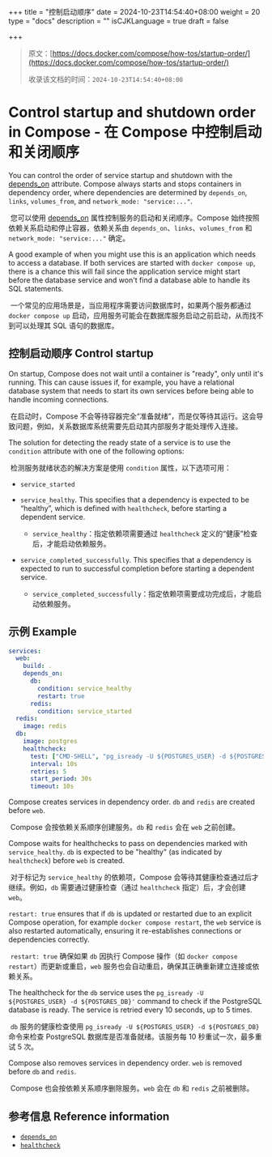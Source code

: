 +++
title = "控制启动顺序"
date = 2024-10-23T14:54:40+08:00
weight = 20
type = "docs"
description = ""
isCJKLanguage = true
draft = false

+++

> 原文：[https://docs.docker.com/compose/how-tos/startup-order/](https://docs.docker.com/compose/how-tos/startup-order/)
>
> 收录该文档的时间：`2024-10-23T14:54:40+08:00`

# Control startup and shutdown order in Compose - 在 Compose 中控制启动和关闭顺序

You can control the order of service startup and shutdown with the [depends_on](https://docs.docker.com/reference/compose-file/services/#depends_on) attribute. Compose always starts and stops containers in dependency order, where dependencies are determined by `depends_on`, `links`, `volumes_from`, and `network_mode: "service:..."`.

​	您可以使用 [depends_on](https://docs.docker.com/reference/compose-file/services/#depends_on) 属性控制服务的启动和关闭顺序。Compose 始终按照依赖关系启动和停止容器，依赖关系由 `depends_on`、`links`、`volumes_from` 和 `network_mode: "service:..."` 确定。

A good example of when you might use this is an application which needs to access a database. If both services are started with `docker compose up`, there is a chance this will fail since the application service might start before the database service and won't find a database able to handle its SQL statements.

​	一个常见的应用场景是，当应用程序需要访问数据库时，如果两个服务都通过 `docker compose up` 启动，应用服务可能会在数据库服务启动之前启动，从而找不到可以处理其 SQL 语句的数据库。

## 控制启动顺序 Control startup

On startup, Compose does not wait until a container is "ready", only until it's running. This can cause issues if, for example, you have a relational database system that needs to start its own services before being able to handle incoming connections.

​	在启动时，Compose 不会等待容器完全“准备就绪”，而是仅等待其运行。这会导致问题，例如，关系数据库系统需要先启动其内部服务才能处理传入连接。

The solution for detecting the ready state of a service is to use the `condition` attribute with one of the following options:

​	检测服务就绪状态的解决方案是使用 `condition` 属性，以下选项可用：

- `service_started`
- `service_healthy`. This specifies that a dependency is expected to be “healthy”, which is defined with `healthcheck`, before starting a dependent service.
  - `service_healthy`：指定依赖项需要通过 `healthcheck` 定义的“健康”检查后，才能启动依赖服务。

- `service_completed_successfully`. This specifies that a dependency is expected to run to successful completion before starting a dependent service.
  - `service_completed_successfully`：指定依赖项需要成功完成后，才能启动依赖服务。


## 示例 Example



```yaml
services:
  web:
    build: .
    depends_on:
      db:
        condition: service_healthy
        restart: true
      redis:
        condition: service_started
  redis:
    image: redis
  db:
    image: postgres
    healthcheck:
      test: ["CMD-SHELL", "pg_isready -U ${POSTGRES_USER} -d ${POSTGRES_DB}"]
      interval: 10s
      retries: 5
      start_period: 30s
      timeout: 10s
```

Compose creates services in dependency order. `db` and `redis` are created before `web`.

​	Compose 会按依赖关系顺序创建服务。`db` 和 `redis` 会在 `web` 之前创建。

Compose waits for healthchecks to pass on dependencies marked with `service_healthy`. `db` is expected to be "healthy" (as indicated by `healthcheck`) before `web` is created.

​	对于标记为 `service_healthy` 的依赖项，Compose 会等待其健康检查通过后才继续。例如，`db` 需要通过健康检查（通过 `healthcheck` 指定）后，才会创建 `web`。

`restart: true` ensures that if `db` is updated or restarted due to an explicit Compose operation, for example `docker compose restart`, the `web` service is also restarted automatically, ensuring it re-establishes connections or dependencies correctly.

​	`restart: true` 确保如果 `db` 因执行 Compose 操作（如 `docker compose restart`）而更新或重启，`web` 服务也会自动重启，确保其正确重新建立连接或依赖关系。

The healthcheck for the `db` service uses the `pg_isready -U ${POSTGRES_USER} -d ${POSTGRES_DB}'` command to check if the PostgreSQL database is ready. The service is retried every 10 seconds, up to 5 times.

​	`db` 服务的健康检查使用 `pg_isready -U ${POSTGRES_USER} -d ${POSTGRES_DB}` 命令来检查 PostgreSQL 数据库是否准备就绪。该服务每 10 秒重试一次，最多重试 5 次。

Compose also removes services in dependency order. `web` is removed before `db` and `redis`.

​	Compose 也会按依赖关系顺序删除服务。`web` 会在 `db` 和 `redis` 之前被删除。

## 参考信息 Reference information

- [`depends_on`](https://docs.docker.com/reference/compose-file/services/#depends_on)
- [`healthcheck`](https://docs.docker.com/reference/compose-file/services/#healthcheck)
